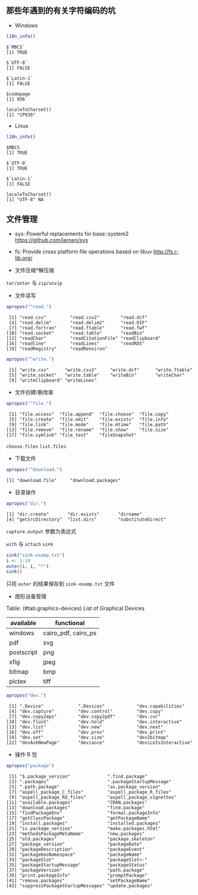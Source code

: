 ## 那些年遇到的有关字符编码的坑

- Windows

```bash
l10n_info()
```
```
$`MBCS`
[1] TRUE

$`UTF-8`
[1] FALSE

$`Latin-1`
[1] FALSE

$codepage
[1] 936
```

```
localeToCharset()
[1] "CP936"
```

- Linux

```r
l10n_info()
```
```
$MBCS
[1] TRUE

$`UTF-8`
[1] TRUE

$`Latin-1`
[1] FALSE
```

```
localeToCharset()
[1] "UTF-8" NA  
```

## 文件管理

- sys: Powerful replacements for base::system2 <https://github.com/jeroen/sys>
- fs: Provide cross platform file operations based on libuv <http://fs.r-lib.org/>

- 文件压缩*解压缩

`tar/untar` 与 `zip/unzip`

- 文件读写

```r
apropos("^read.")
```
```
 [1] "read.csv"         "read.csv2"        "read.dcf"        
 [4] "read.delim"       "read.delim2"      "read.DIF"        
 [7] "read.fortran"     "read.ftable"      "read.fwf"        
[10] "read.socket"      "read.table"       "readBin"         
[13] "readChar"         "readCitationFile" "readClipboard"   
[16] "readline"         "readLines"        "readRDS"         
[19] "readRegistry"     "readRenviron"    
```

```r
apropos("^write.")
```

```
 [1] "write.csv"      "write.csv2"     "write.dcf"      "write.ftable"  
 [5] "write.socket"   "write.table"    "writeBin"       "writeChar"     
 [9] "writeClipboard" "writeLines"    
```

- 文件创建/删改查

```r
apropos("^file.")
```
```
 [1] "file.access"  "file.append"  "file.choose"  "file.copy"   
 [5] "file.create"  "file.edit"    "file.exists"  "file.info"   
 [9] "file.link"    "file.mode"    "file.mtime"   "file.path"   
[13] "file.remove"  "file.rename"  "file.show"    "file.size"   
[17] "file.symlink" "file_test"    "fileSnapshot"
```

`choose.files`  `list.files`

- 下载文件

```r
apropos("^download.")
```
```
[1] "download.file"     "download.packages"
```

- 目录操作

```r
apropos("dir.")
```
```
[1] "dir.create"       "dir.exists"       "dirname"         
[4] "getSrcDirectory"  "list.dirs"        "substituteDirect"
```

`capture.output` 参数为表达式

`with` 与 `attach`
`sink`


```r
sink("sink-examp.txt")
i <- 1:10
outer(i, i, "*")
sink()
```

只将 `outer` 的结果保存到 `sink-examp.txt` 文件

- 图形设备管理

Table: (\#tab:graphics-devices) List of Graphical Devices

available     | functional
------------- | -------------
windows       | cairo_pdf, cairo_ps
pdf           | svg
postscript    | png
xfig          | jpeg
bitmap        | bmp
pictex        | tiff


```r
apropos("dev.")
```
```
 [1] ".Device"             ".Devices"            "dev.capabilities"   
 [4] "dev.capture"         "dev.control"         "dev.copy"           
 [7] "dev.copy2eps"        "dev.copy2pdf"        "dev.cur"            
[10] "dev.flush"           "dev.hold"            "dev.interactive"    
[13] "dev.list"            "dev.new"             "dev.next"           
[16] "dev.off"             "dev.prev"            "dev.print"          
[19] "dev.set"             "dev.size"            "dev2bitmap"         
[22] "devAskNewPage"       "deviance"            "deviceIsInteractive"
```

- 操作 R 包

```r
apropos("package")
```

```
 [1] "$.package_version"              ".find.package"                 
 [3] ".packages"                      ".packageStartupMessage"        
 [5] ".path.package"                  "as.package_version"            
 [7] "aspell_package_C_files"         "aspell_package_R_files"        
 [9] "aspell_package_Rd_files"        "aspell_package_vignettes"      
[11] "available.packages"             "CRAN.packages"                 
[13] "download.packages"              "find.package"                  
[15] "findPackageEnv"                 "format.packageInfo"            
[17] "getClassPackage"                "getPackageName"                
[19] "install.packages"               "installed.packages"            
[21] "is.package_version"             "make.packages.html"            
[23] "methodsPackageMetaName"         "new.packages"                  
[25] "old.packages"                   "package.skeleton"              
[27] "package_version"                "packageDate"                   
[29] "packageDescription"             "packageEvent"                  
[31] "packageHasNamespace"            "packageName"                   
[33] "packageSlot"                    "packageSlot<-"                 
[35] "packageStartupMessage"          "packageStatus"                 
[37] "packageVersion"                 "path.package"                  
[39] "print.packageInfo"              "promptPackage"                 
[41] "remove.packages"                "setPackageName"                
[43] "suppressPackageStartupMessages" "update.packages"               
```

